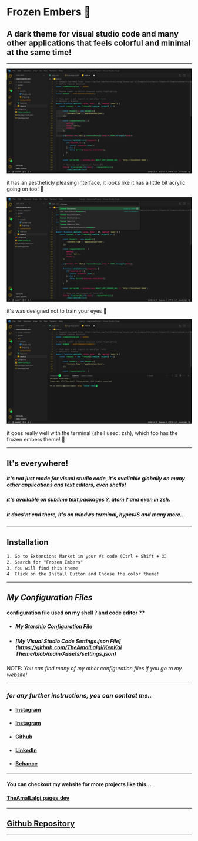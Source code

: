 # Frozen Embers 🥤

## A dark theme for visual studio code and many other applications that feels colorful and minimal at the same time!

---

<img src="https://github.com/TheAmalLalgi/images/blob/main/frozen-embers-images/file-open.jpeg?raw=true" title="" alt="OpenFile" data-align="center">

it has an aestheticly pleasing interface, it looks like it has a little bit acrylic going on too! 🍨

<img title="" src="https://github.com/TheAmalLalgi/images/blob/main/frozen-embers-images/context-menu-open.jpeg?raw=true" alt="terminalopen" data-align="left">

it's was designed not to train your eyes 👀 

<img title="" src="https://github.com/TheAmalLalgi/images/blob/main/frozen-embers-images/terminal-open.jpeg?raw=true" alt="terminalopen" data-align="center">

it goes really well with the terminal (shell used: zsh), which too has the frozen embers theme! 🥤 

---

## It's everywhere!

##### it's not just made for visual studio code, it's available globally on many other applications and text editors, even shells!

##### it's available on sublime text packages ?, atom ? and even in zsh.

##### it does'nt end there, it's on windws terminal, hyperJS and many more...

---

## Installation

```
1. Go to Extensions Market in your Vs code (Ctrl + Shift + X)
2. Search for "Frozen Embers"
3. You will find this theme
4. Click on the Install Button and Choose the color theme!
```

---

## *My Configuration Files*

#### configuration file used on my shell ? and code editor ??

- ##### [My Starship Configuration File](https://github.com/TheAmalLalgi/KenKai-Theme/blob/main/Assets/Starship.toml)

- ##### [My Visual Studio Code Settings.json File](https://github.com/TheAmalLalgi/KenKai Theme/blob/main/Assets/settings.json)

NOTE: *You can find many of my other configuration files if you go to my website!*

---

### *for any further instructions, you can contact me..*

- #### [Instagram](https://www.instagram.com/TheAmalLalgi)

- #### [Instagram](https://www.twitter.com/AmalLalgi)

- #### [Github](https://github.com/TheAmalLalgi)

- #### [LinkedIn](https://www.linkedin.com/in/amal-lalgi-8b193521a/)

- #### [Behance](https://www.behance.net/amallalgi)

---

#### You can checkout my website for more projects like this...

#### [TheAmalLalgi.pages.dev](https://TheAmalLalgi.pages.dev)

---

## [**Github Repository**](https://github.com/TheAmalLalgi/KenKai-Theme)

---
